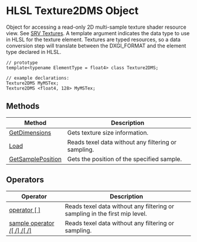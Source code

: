 # HLSL Texture2DMS Object

Object for accessing a read-only 2D multi-sample texture shader resource view.  See [SRV Textures](hlsl-resource-objects.md#srv-textures).
A template argument indicates the data type to use in HLSL for the texture element.
Textures are typed resources, so a data conversion step will translate between the DXGI_FORMAT and the element type declared in HLSL.

```HLSL
// prototype
template<typename ElementType = float4> class Texture2DMS;

// example declarations:
Texture2DMS MyMSTex;
Texture2DMS <float4, 128> MyMSTex;
```

## Methods

| Method | Description |
| - | - |
| [GetDimensions](#hlsl-method-getDimensions.md) | Gets texture size information. |
| [Load](#hlsl-method-load.md) | Reads texel data without any filtering or sampling. |
| [GetSamplePosition](#hlsl-method-getSamplePosition.md) | Gets the position of the specified sample. |

## Operators

| Operator | Description |
| - | - |
| [operator \[ \]](#hlsl-operator) | Reads texel data without any filtering or sampling in the first mip level. |
| [sample operator /[ /] /[ /]](#hlsl-operator-sample.md) | Reads texel data without any filtering or sampling. |